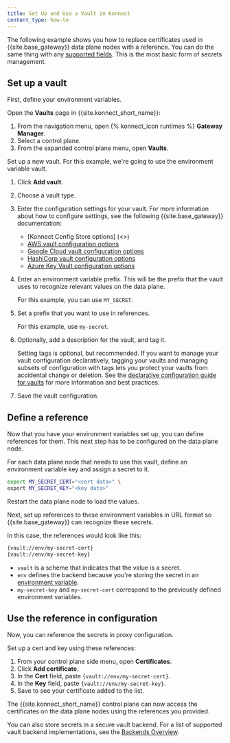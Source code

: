```yaml
---
title: Set Up and Use a Vault in Konnect
content_type: how-to
---
```



The following example shows you how to replace certificates used in {{site.base_gateway}}
data plane nodes with a reference. You can do the same thing with any [supported fields](/gateway/latest/kong-enterprise/secrets-management/). This is the most basic form of secrets management. 


## Set up a vault

First, define your environment variables.

Open the **Vaults** page in {{site.konnect_short_name}}:
1. From the navigation menu, open {% konnect_icon runtimes %} **Gateway Manager**.
1. Select a control plane.
1. From the expanded control plane menu, open **Vaults**.

Set up a new vault. For this example, we're going to use the environment variable vault. 
1. Click **Add vault**.
1. Choose a vault type. 
1. Enter the configuration settings for your vault. For more information about how to configure settings, see the following {{site.base_gateway}} documentation:
    * [Konnect Config Store options] (<<Need new page link here>>)
    * [AWS vault configuration options](/gateway/latest/kong-enterprise/secrets-management/backends/aws-sm/#vault-configuration-options)
    * [Google Cloud vault configuration options](/gateway/latest/kong-enterprise/secrets-management/backends/gcp-sm/#vault-entity-configuration-options)
    * [HashiCorp vault configuration options](/gateway/latest/kong-enterprise/secrets-management/backends/hashicorp-vault/#vault-configuration-options)
    * [Azure Key Vault configuration options](/gateway/latest/kong-enterprise/secrets-management/backends/azure-key-vaults/#vault-entity-configuration-options)
1. Enter an environment variable prefix. This will be the prefix that the vault
uses to recognize relevant values on the data plane.

    For this example, you can use `MY_SECRET`.

1. Set a prefix that you want to use in references.

    For this example, use `my-secret`.

1. Optionally, add a description for the vault, and tag it.

    Setting tags is optional, but recommended. If you want to manage
    your vault configuration declaratively, tagging your vaults and managing subsets of configuration
    with tags lets you protect your vaults from accidental change or deletion.
    See the [declarative configuration guide for vaults](/deck/latest/guides/vaults/#best-practices)
    for more information and best practices.

1. Save the vault configuration.

## Define a reference

Now that you have your environment variables set up, you can define references for them.
This next step has to be configured on the data plane node.

For each data plane node that needs to use this vault,
define an environment variable key and assign a secret to it. 

```bash
export MY_SECRET_CERT="<cert data>" \
export MY_SECRET_KEY="<key data>"
```

Restart the data plane node to load the values.

Next, set up references to these environment variables in URL format so {{site.base_gateway}} can recognize these secrets.

In this case, the references would look like this:

```bash
{vault://env/my-secret-cert}
{vault://env/my-secret-key}
```


* `vault` is a scheme that indicates that the value is a secret.
* `env` defines the backend because you're storing the secret in an [environment variable](/gateway/latest/kong-enterprise/secrets-management/backends/env/).
* `my-secret-key` and `my-secret-cert` correspond to the previously defined environment variables.


## Use the reference in configuration

Now, you can reference the secrets in proxy configuration.

Set up a cert and key using these references:
1. From your control plane side menu, open **Certificates**.
1. Click **Add certificate**.
1. In the **Cert** field, paste `{vault://env/my-secret-cert}`.
1. In the **Key** field, paste `{vault://env/my-secret-key}`.
1. Save to see your certificate added to the list.

The {{site.konnect_short_name}} control plane can now access the certificates
on the data plane nodes using the references you provided.

You can also store secrets in a secure vault backend.
For a list of supported vault backend implementations, see the
[Backends Overview](/gateway/latest/kong-enterprise/secrets-management/backends).
